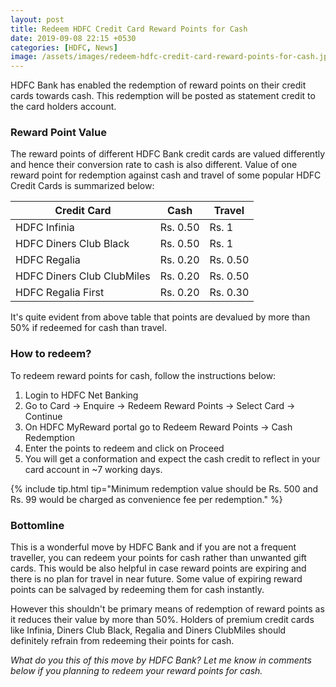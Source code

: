 ```yaml
---
layout: post
title: Redeem HDFC Credit Card Reward Points for Cash
date: 2019-09-08 22:15 +0530
categories: [HDFC, News]
image: /assets/images/redeem-hdfc-credit-card-reward-points-for-cash.jpg
---
```


HDFC Bank has enabled the redemption of reward points on their credit cards towards cash. This redemption will be posted as statement credit to the card holders account.

### Reward Point Value

The reward points of different HDFC Bank credit cards are valued differently and hence their conversion rate to cash is also different. Value of one reward point for redemption against cash and travel of some popular HDFC Credit Cards is summarized below:

<table class="table">
<thead class="thead-dark">
<tr>
    <th scope="col"> Credit Card</th>
	<th scope="col"> Cash</th>
    <th scope="col"> Travel</th>
</tr>
</thead>
<tbody>
<tr>
    <td> HDFC Infinia </td>
	<td> Rs. 0.50 </td>
    <td> Rs. 1 </td>
</tr>
<tr>
    <td> HDFC Diners Club Black </td>
	<td> Rs. 0.50 </td>
    <td> Rs. 1 </td>
</tr>
<tr>
    <td> HDFC Regalia </td>
	<td> Rs. 0.20 </td>
    <td> Rs. 0.50 </td>
</tr>
<tr>
    <td> HDFC Diners Club ClubMiles</td>
	<td> Rs. 0.20 </td>
    <td> Rs. 0.50 </td>
</tr>
<tr>
    <td> HDFC Regalia First</td>
	<td> Rs. 0.20 </td>
    <td> Rs. 0.30 </td>
</tr>
</tbody>
</table>

It's quite evident from above table that points are devalued by more than 50% if redeemed for cash than travel.

### How to redeem?

To redeem reward points for cash, follow the instructions below:

1. Login to HDFC Net Banking
2. Go to Card -> Enquire -> Redeem Reward Points -> Select Card -> Continue
3. On HDFC MyReward portal go to Redeem Reward Points -> Cash Redemption
4. Enter the points to redeem and click on Proceed
5. You will get a conformation and expect the cash credit to reflect in your card account in ~7 working days.

{% include tip.html tip="Minimum redemption value should be Rs. 500 and Rs. 99 would be charged as convenience fee per redemption." %}

### Bottomline

This is a wonderful move by HDFC Bank and if you are not a frequent traveller, you can redeem your points for cash rather than unwanted gift cards. This would be also helpful in case reward points are expiring and there is no plan for travel in near future. Some value of expiring reward points can be salvaged by redeeming them for cash instantly.

However this shouldn't be primary means of redemption of reward points as it reduces their value by more than 50%. Holders of premium credit cards like Infinia, Diners Club Black, Regalia and Diners ClubMiles should definitely refrain from redeeming their points for cash.

_What do you this of this move by HDFC Bank? Let me know in comments below if you planning to redeem your reward points for cash._
